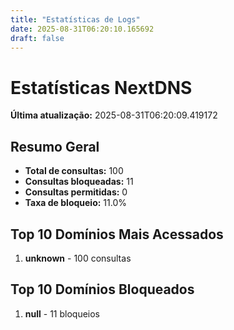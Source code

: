 ```yaml
---
title: "Estatísticas de Logs"
date: 2025-08-31T06:20:10.165692
draft: false
---
```

# Estatísticas NextDNS
**Última atualização:** 2025-08-31T06:20:09.419172
## Resumo Geral
- **Total de consultas:** 100
- **Consultas bloqueadas:** 11
- **Consultas permitidas:** 0
- **Taxa de bloqueio:** 11.0%
## Top 10 Domínios Mais Acessados
1. **unknown** - 100 consultas

## Top 10 Domínios Bloqueados

1. **null** - 11 bloqueios
